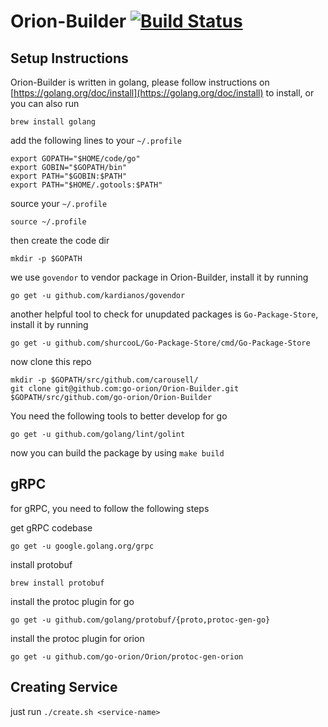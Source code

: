 # Orion-Builder [![Build Status](https://travis-ci.com/go-orion/Orion-Builder.svg?token=kSVweyyqayUyyfutjTqD&branch=master)](https://travis-ci.com/go-orion/Orion-Builder)

## Setup Instructions
Orion-Builder is written in golang, please follow instructions on [https://golang.org/doc/install](https://golang.org/doc/install) to install, or you can also run
```
brew install golang
```
add the following lines to your `~/.profile`
```
export GOPATH="$HOME/code/go"
export GOBIN="$GOPATH/bin"
export PATH="$GOBIN:$PATH"
export PATH="$HOME/.gotools:$PATH"
```

source your `~/.profile`
```
source ~/.profile
```

then create the code dir
```
mkdir -p $GOPATH
```

we use `govendor` to vendor package in Orion-Builder, install it by running
```
go get -u github.com/kardianos/govendor
```
another helpful tool to check for unupdated packages is `Go-Package-Store`, install it by running
```
go get -u github.com/shurcooL/Go-Package-Store/cmd/Go-Package-Store
```
now clone this repo
```
mkdir -p $GOPATH/src/github.com/carousell/
git clone git@github.com:go-orion/Orion-Builder.git $GOPATH/src/github.com/go-orion/Orion-Builder
```

You need the following tools to better develop for go
```
go get -u github.com/golang/lint/golint
```

now you can build the package by using `make build`

## gRPC
for gRPC, you need to follow the following steps

get gRPC codebase
```
go get -u google.golang.org/grpc
```

install protobuf
```
brew install protobuf
```

install the protoc plugin for go
```
go get -u github.com/golang/protobuf/{proto,protoc-gen-go}
```

install the protoc plugin for orion
```
go get -u github.com/go-orion/Orion/protoc-gen-orion
```

## Creating Service
just run ```./create.sh <service-name>```

